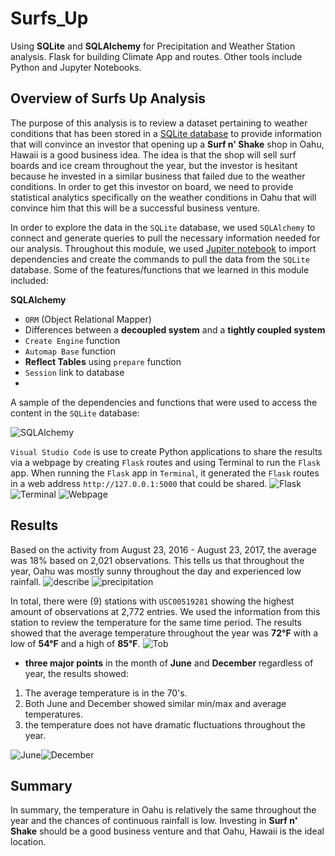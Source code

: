 # Surfs_Up
Using **SQLite** and **SQLAlchemy** for Precipitation and Weather Station analysis. Flask for building Climate App and routes. Other tools include Python and Jupyter Notebooks.

## Overview of Surfs Up Analysis

The purpose of this analysis is to review a dataset pertaining to weather conditions that has been stored in a [SQLite database](https://github.com/tiffanylin706/Surfs_Up/blob/0b8768a4d638b8122e2bb8b88c488858892646a9/hawaii.sqlite) to provide information that will convince an investor that opening up a **Surf n' Shake** shop in Oahu, Hawaii is a good business idea. The idea is that the shop will sell surf boards and ice cream throughout the year, but the investor is hesitant because he invested in a similar business that failed due to the weather conditions. In order to get this investor on board, we need to provide statistical analytics specifically on the weather conditions in Oahu that will convince him that this will be a successful business venture.

In order to explore the data in the `SQLite` database, we used `SQLAlchemy` to connect and generate queries to pull the necessary information needed for our analysis. Throughout this module, we used [Jupiter notebook](https://github.com/tiffanylin706/Surfs_Up/blob/0b8768a4d638b8122e2bb8b88c488858892646a9/climate_analysis.ipynb) to import dependencies and create the commands to pull the data from the `SQLite` database. Some of the features/functions that we learned in this module included:

**SQLAlchemy**
* `ORM` (Object Relational Mapper)
* Differences between a **decoupled system** and a **tightly coupled system**
* `Create Engine` function
* `Automap Base` function
* **Reflect Tables** using `prepare` function
* `Session` link to database
* 
A sample of the dependencies and functions that were used to access the content in the `SQLite` database:

![SQLAlchemy](https://github.com/tiffanylin706/Surfs_Up/blob/0b8768a4d638b8122e2bb8b88c488858892646a9/Resources/dependencies.png)

`Visual Studio Code` is use to create Python applications to share the results via a webpage by creating `Flask` routes and using Terminal to run the `Flask` app. When running the `Flask` app in `Terminal`, it generated the `Flask` routes in a web address `http://127.0.0.1:5000` that could be shared.
![Flask](https://github.com/tiffanylin706/Surfs_Up/blob/72ec2e1e9b243dc62d0d4ca1e43213e856661150/Resources/route.png)
![Terminal](https://github.com/tiffanylin706/Surfs_Up/blob/72ec2e1e9b243dc62d0d4ca1e43213e856661150/Resources/terminal.png)
![Webpage](https://github.com/tiffanylin706/Surfs_Up/blob/72ec2e1e9b243dc62d0d4ca1e43213e856661150/Resources/webpage.png)

## Results
Based on the activity from August 23, 2016 - August 23, 2017, the average was 18% based on 2,021 observations. This tells us that throughout the year, Oahu was mostly sunny throughout the day and experienced low rainfall. 
![describe](https://github.com/tiffanylin706/Surfs_Up/blob/72ec2e1e9b243dc62d0d4ca1e43213e856661150/Resources/describe.png)
![precipitation](https://github.com/tiffanylin706/Surfs_Up/blob/72ec2e1e9b243dc62d0d4ca1e43213e856661150/Resources/precipitation.png)

In total, there were (9) stations with `USC00519281` showing the highest amount of observations at 2,772 entries. We used the information from this station to review the temperature for the same time period. The results showed that the average temperature throughout the year was **72°F** with a low of **54°F** and a high of **85°F**. 
![Tob](https://github.com/tiffanylin706/Surfs_Up/blob/72ec2e1e9b243dc62d0d4ca1e43213e856661150/Resources/Tob.png)

* **three major points** in the month of **June** and **December** regardless of year, the results showed:
1. The average temperature is in the 70's.
2. Both June and December showed similar min/max and average temperatures.
3. the temperature does not have dramatic fluctuations throughout the year.

![June](https://github.com/tiffanylin706/Surfs_Up/blob/72ec2e1e9b243dc62d0d4ca1e43213e856661150/Resources/JuneTemp.png)![December](https://github.com/tiffanylin706/Surfs_Up/blob/72ec2e1e9b243dc62d0d4ca1e43213e856661150/Resources/DecTemp.png)

## Summary
In summary, the temperature in Oahu is relatively the same throughout the year and the chances of continuous rainfall is low. Investing in **Surf n' Shake** should be a good business venture and that Oahu, Hawaii is the ideal location.
